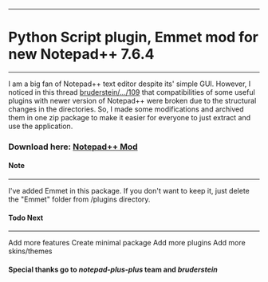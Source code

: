 ***********************************************************************************
# Python Script plugin, Emmet mod for new Notepad++ 7.6.4
***********************************************************************************

I am a big fan of Notepad++ text editor despite its' simple GUI. However, I noticed in this thread [bruderstein/.../109](https://github.com/bruderstein/PythonScript/issues/109) that compatibilities of some useful plugins with newer version of Notepad++ were broken due to the structural changes in the directories. So, I made some modifications and archived them in one zip package to make it easier for everyone to just extract and use the application. 

### Download here: [Notepad++ Mod](https://github.com/sheikhmishar/notepad-plusNotepad++-plus-mod/blob/master/Notepad%2B%2B_7.6.4_x86_with_pyPreinstalled.zip)

#### Note
***********************************************************************************
I've added Emmet in this package. If you don't want to keep it, just delete the "Emmet" folder from /plugins directory.

#### Todo Next
***********************************************************************************
   Add more features
   Create minimal package
   Add more plugins
   Add more skins/themes

#### Special thanks go to _notepad-plus-plus_ team and _bruderstein_ 
